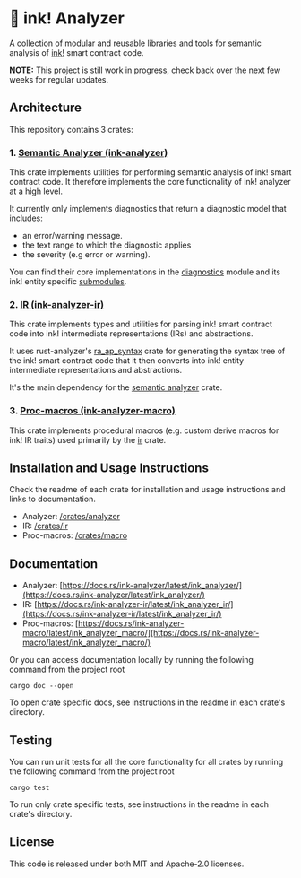 # 🦑 ink! Analyzer

A collection of modular and reusable libraries and tools for semantic analysis of [ink!](https://use.ink/) smart contract code.

**NOTE:** This project is still work in progress, check back over the next few weeks for regular updates.

## Architecture

This repository contains 3 crates:

### 1. [Semantic Analyzer (ink-analyzer)](/crates/analyzer)
This crate implements utilities for performing semantic analysis of ink! smart contract code.
It therefore implements the core functionality of ink! analyzer at a high level.

It currently only implements diagnostics that return a diagnostic model that includes:
- an error/warning message.
- the text range to which the diagnostic applies
- the severity (e.g error or warning).

You can find their core implementations in the [diagnostics](/crates/analyzer/src/analysis/diagnostics.rs) module
and its ink! entity specific [submodules](/crates/analyzer/src/analysis/diagnostics).

### 2. [IR (ink-analyzer-ir)](/crates/ir)
This crate implements types and utilities for parsing ink! smart contract code into ink! intermediate representations (IRs) and abstractions.

It uses rust-analyzer's [ra_ap_syntax](https://docs.rs/ra_ap_syntax/latest/ra_ap_syntax/) crate for generating the syntax tree
of the ink! smart contract code that it then converts into ink! entity intermediate representations and abstractions.

It's the main dependency for the [semantic analyzer](/crates/analyzer) crate.

### 3. [Proc-macros (ink-analyzer-macro)](/crates/macro)
This crate implements procedural macros (e.g. custom derive macros for ink! IR traits) used primarily by the [ir](/crates/ir) crate.

## Installation and Usage Instructions

Check the readme of each crate for installation and usage instructions and links to documentation.

- Analyzer: [/crates/analyzer](/crates/analyzer)
- IR: [/crates/ir](/crates/ir)
- Proc-macros: [/crates/macro](/crates/macro)

## Documentation

- Analyzer: [https://docs.rs/ink-analyzer/latest/ink_analyzer/](https://docs.rs/ink-analyzer/latest/ink_analyzer/)
- IR: [https://docs.rs/ink-analyzer-ir/latest/ink_analyzer_ir/](https://docs.rs/ink-analyzer-ir/latest/ink_analyzer_ir/)
- Proc-macros: [https://docs.rs/ink-analyzer-macro/latest/ink_analyzer_macro/](https://docs.rs/ink-analyzer-macro/latest/ink_analyzer_macro/)

Or you can access documentation locally by running the following command from the project root

```shell
cargo doc --open
```

To open crate specific docs, see instructions in the readme in each crate's directory.

## Testing

You can run unit tests for all the core functionality for all crates by running the following command from the project root

```shell
cargo test
```

To run only crate specific tests, see instructions in the readme in each crate's directory.

## License

This code is released under both MIT and Apache-2.0 licenses.
